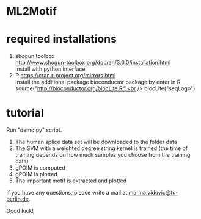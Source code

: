 # ML2Motif

# required installations

1. shogun toolbox<br />
    http://www.shogun-toolbox.org/doc/en/3.0.0/installation.html<br />
    install with python interface
2. R
    https://cran.r-project.org/mirrors.html <br />
    install the additional package bioconductor package by enter in R<br />
        source("http://bioconductor.org/biocLite.R")<br />
        biocLite("seqLogo")<br />


# tutorial

Run "demo.py" script.

1. The human splice data set will be downloaded to the folder data<br />
2. The SVM with a weighted degree string kernel is trained (the time of training depends on how much samples you choose from the training data)
3. gPOIM is computed
4. gPOIM is plotted
5. The important motif is extracted and plotted

If you have any questions, please write a mail at marina.vidovic@tu-berlin.de.

Good luck!
